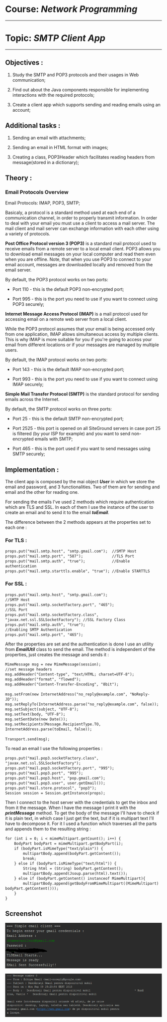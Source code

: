 # Course: *Network Programming*
------
# Topic: *SMTP Client App*
------
## Objectives :
1. Study the SMTP and POP3 protocols and their usages in Web communication;

2. Find out about the Java components responsible for implementing interactions with the required protocols;

3. Create a client app which supports sending and reading emails using an account;

## Additional tasks :
1. Sending an email with attachments;

2. Sending an email in HTML format with images;

3. Creating a class, POP3Header which facilitates reading headers from message(stored in a dictionary);

## Theory :

### Email Protocols Overview

Email Protocols: IMAP, POP3, SMTP;

Basicaly, a protocol is a standard method used at each end of a communication channel, in order to properly transmit information. In order to deal with your email you must use a client to access a mail server. The mail client and mail server can exchange information with each other using a variety of protocols.

**Post Office Protocol version 3 (POP3)** is a standard mail protocol used to receive emails from a remote server to a local email client. POP3 allows you to download email messages on your local computer and read them even when you are offline. Note, that when you use POP3 to connect to your email account, messages are downloaded locally and removed from the email server.

By default, the POP3 protocol works on two ports:

  * Port 110 - this is the default POP3 non-encrypted port;
  
  * Port 995 - this is the port you need to use if you want to connect using POP3 securely;

**Internet Message Access Protocol (IMAP)** is a mail protocol used for accessing email on a remote web server from a local client. 

While the POP3 protocol assumes that your email is being accessed only from one application, IMAP allows simultaneous access by multiple clients. This is why IMAP is more suitable for you if you're going to access your email from different locations or if your messages are managed by multiple users.

By default, the IMAP protocol works on two ports:

  * Port 143 - this is the default IMAP non-encrypted port;
  
  * Port 993 - this is the port you need to use if you want to connect using IMAP securely;

**Simple Mail Transfer Protocol (SMTP)** is the standard protocol for sending emails across the Internet.

By default, the SMTP protocol works on three ports:

  * Port 25 - this is the default SMTP non-encrypted port;
  
  * Port 2525 - this port is opened on all SiteGround servers in case port 25 is filtered (by your ISP for example) and you want to send non-encrypted emails with SMTP;
  
  * Port 465 - this is the port used if you want to send messages using SMTP securely;

## Implementation :

The client app is composed by the mai object __*User*__ in which we store the email and password, and 3 functionalities. Two of them are for sending and email and the other for reading one. 

For sending the emails I've used 2 methods which require authentication which are TLS and SSL. In each of them I use the instance of the user to create an email and to send it to the email __*toEmail*__. 

The difference between the 2 methods appears at the properties set to each one : 

### For TLS :


~~~
props.put("mail.smtp.host", "smtp.gmail.com");  //SMTP Host
props.put("mail.smtp.port", "587");             //TLS Port
props.put("mail.smtp.auth", "true");            //Enable authentication
props.put("mail.smtp.starttls.enable", "true"); //Enable STARTTLS
~~~

### For SSL : 


~~~
props.put("mail.smtp.host", "smtp.gmail.com");                                //SMTP Host
props.put("mail.smtp.socketFactory.port", "465");                             //SSL Port
props.put("mail.smtp.socketFactory.class", "javax.net.ssl.SSLSocketFactory"); //SSL Factory Class
props.put("mail.smtp.auth", "true");                                          //Enabling SMTP Authentication
props.put("mail.smtp.port", "465"); 
~~~

After the properties are set and the authentication is done I use an utility from __*EmailUtil*__ class to send the email. The method is independent of the properties, just creates the message and sends it :

~~~
MimeMessage msg = new MimeMessage(session);
//set message headers
msg.addHeader("Content-type", "text/HTML; charset=UTF-8");
msg.addHeader("format", "flowed");
msg.addHeader("Content-Transfer-Encoding", "8bit");

msg.setFrom(new InternetAddress("no_reply@example.com", "NoReply-JD"));
msg.setReplyTo(InternetAddress.parse("no_reply@example.com", false));
msg.setSubject(subject, "UTF-8");
msg.setText(body, "UTF-8");
msg.setSentDate(new Date());
msg.setRecipients(Message.RecipientType.TO, InternetAddress.parse(toEmail, false));

Transport.send(msg);
~~~

To read an email I use the following properties : 

~~~
props.put("mail.pop3.socketFactory.class", "javax.net.ssl.SSLSocketFactory");
props.put("mail.pop3.socketFactory.port", "995");
props.put("mail.pop3.port", "995");
props.put("mail.pop3.host", "pop.gmail.com");
props.put("mail.pop3.user", user.getEmail());
props.put("mail.store.protocol", "pop3");
Session session = Session.getInstance(props);
~~~

Then I connect to the host server with the credentials to get the inbox and from it the message. When I have the message I print it with the __*printMessage*__ method. To get the body of the message I'll have to check if it is plain text, in which case I just get the text, but if it is multipart text I'll have to decompose it. For it I used a function which traverses all the parts and appends them to the resulting string : 


~~~
for (int i = 0; i < mimeMultipart.getCount(); i++) {
    BodyPart bodyPart = mimeMultipart.getBodyPart(i);
    if (bodyPart.isMimeType("text/plain")) {
        multipartBody.append(bodyPart.getContent());
        break;
    } else if (bodyPart.isMimeType("text/html")) {
        String html = (String) bodyPart.getContent();
        multipartBody.append(Jsoup.parse(html).text());
    } else if (bodyPart.getContent() instanceof MimeMultipart){
        multipartBody.append(getBodyFromMimeMultipart((MimeMultipart) bodyPart.getContent()));
    }
}
~~~

## Screenshot

![](img/Capture1.PNG)

![](img/Capture2.PNG)
